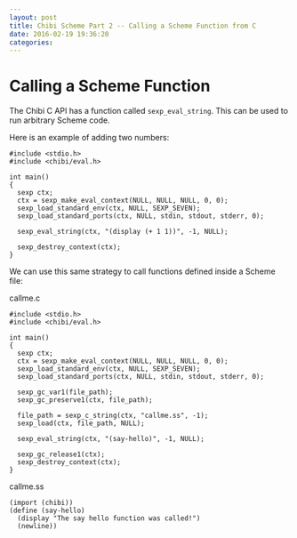 ```yaml
---
layout: post
title: Chibi Scheme Part 2 -- Calling a Scheme Function from C
date: 2016-02-19 19:36:20
categories: 
---
```

Calling a Scheme Function
===
The Chibi C API has a function called `sexp_eval_string`. This can be used to run arbitrary Scheme code.

Here is an example of adding two numbers:

    #include <stdio.h>
    #include <chibi/eval.h>

    int main()
    {
      sexp ctx;
      ctx = sexp_make_eval_context(NULL, NULL, NULL, 0, 0);
      sexp_load_standard_env(ctx, NULL, SEXP_SEVEN);
      sexp_load_standard_ports(ctx, NULL, stdin, stdout, stderr, 0);

      sexp_eval_string(ctx, "(display (+ 1 1))", -1, NULL);

      sexp_destroy_context(ctx);
    }

We can use this same strategy to call functions defined inside a Scheme file:

callme.c

    #include <stdio.h>
    #include <chibi/eval.h>

    int main()
    {
      sexp ctx;
      ctx = sexp_make_eval_context(NULL, NULL, NULL, 0, 0);
      sexp_load_standard_env(ctx, NULL, SEXP_SEVEN);
      sexp_load_standard_ports(ctx, NULL, stdin, stdout, stderr, 0);

      sexp_gc_var1(file_path);
      sexp_gc_preserve1(ctx, file_path);

      file_path = sexp_c_string(ctx, "callme.ss", -1);
      sexp_load(ctx, file_path, NULL);

      sexp_eval_string(ctx, "(say-hello)", -1, NULL);

      sexp_gc_release1(ctx);
      sexp_destroy_context(ctx);
    }

callme.ss

    (import (chibi))
    (define (say-hello)
      (display "The say hello function was called!")
      (newline))

